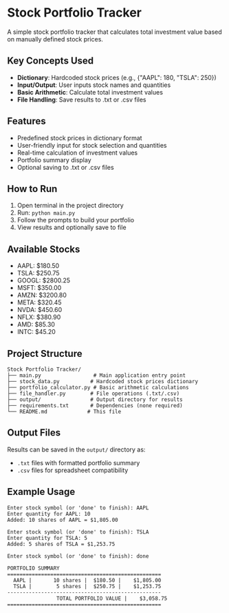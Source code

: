 # Stock Portfolio Tracker

A simple stock portfolio tracker that calculates total investment value based on manually defined stock prices.

## Key Concepts Used
- **Dictionary**: Hardcoded stock prices (e.g., {"AAPL": 180, "TSLA": 250})
- **Input/Output**: User inputs stock names and quantities
- **Basic Arithmetic**: Calculate total investment values
- **File Handling**: Save results to .txt or .csv files

## Features
- Predefined stock prices in dictionary format
- User-friendly input for stock selection and quantities
- Real-time calculation of investment values
- Portfolio summary display
- Optional saving to .txt or .csv files

## How to Run
1. Open terminal in the project directory
2. Run: `python main.py`
3. Follow the prompts to build your portfolio
4. View results and optionally save to file

## Available Stocks
- AAPL: $180.50
- TSLA: $250.75
- GOOGL: $2800.25
- MSFT: $350.00
- AMZN: $3200.80
- META: $320.45
- NVDA: $450.60
- NFLX: $380.90
- AMD: $85.30
- INTC: $45.20

## Project Structure
```
Stock Portfolio Tracker/
├── main.py                 # Main application entry point
├── stock_data.py          # Hardcoded stock prices dictionary
├── portfolio_calculator.py # Basic arithmetic calculations
├── file_handler.py        # File operations (.txt/.csv)
├── output/                # Output directory for results
├── requirements.txt       # Dependencies (none required)
└── README.md             # This file
```

## Output Files
Results can be saved in the `output/` directory as:
- `.txt` files with formatted portfolio summary
- `.csv` files for spreadsheet compatibility

## Example Usage
```
Enter stock symbol (or 'done' to finish): AAPL
Enter quantity for AAPL: 10
Added: 10 shares of AAPL = $1,805.00

Enter stock symbol (or 'done' to finish): TSLA
Enter quantity for TSLA: 5
Added: 5 shares of TSLA = $1,253.75

Enter stock symbol (or 'done' to finish): done

PORTFOLIO SUMMARY
==================================================
  AAPL |       10 shares |  $180.50 |    $1,805.00
  TSLA |        5 shares |  $250.75 |    $1,253.75
--------------------------------------------------
                TOTAL PORTFOLIO VALUE |    $3,058.75
==================================================
```
